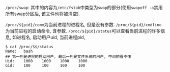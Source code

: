 `/proc/swap`: 其中的内容为`/etc/fstab`中类型为`swap`的部分(使用`swapoff -a`禁用所有swap分区后, 该文件也将被清空). 

`/proc/${pid}/comm`为当前进程的进程名, 但是没有参数.
`/proc/${pid}/cmdline`为当前进程的启动命令, 含参数.
`/proc/${pid}/status`可以查看当前进程的许多信息, 如进程名, 启动用户uid, 当前进程pid, 

```log
$ cat /proc/$$/status
Name:   bash
## 第一列是进程的启动用户, 最后一列是文件系统的用户, 中间的看不懂
Uid:    1000    1000    1000    1000
Gid:    100     100     100     100
```

